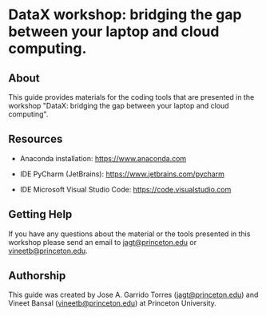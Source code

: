 # DataX workshop: bridging the gap between your laptop and cloud computing.

## About
This guide provides materials for the coding tools that are presented in the workshop "DataX: bridging the gap between your laptop and cloud computing".

## Resources
- Anaconda installation: 
https://www.anaconda.com

- IDE PyCharm (JetBrains):
https://www.jetbrains.com/pycharm

- IDE Microsoft Visual Studio Code:
https://code.visualstudio.com


## Getting Help
If you have any questions about the material or the tools presented in this workshop please send an email to jagt@princeton.edu or vineetb@princeton.edu.

## Authorship
This guide was created by Jose A. Garrido Torres (jagt@princeton.edu) and Vineet Bansal (vineetb@princeton.edu) at Princeton University.
